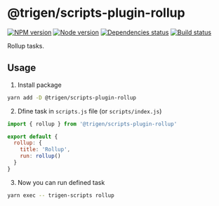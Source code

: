 # @trigen/scripts-plugin-rollup

[![NPM version][npm]][npm-url]
[![Node version][node]][node-url]
[![Dependencies status][deps]][deps-url]
[![Build status][build]][build-url]

[npm]: https://img.shields.io/npm/v/%40trigen/scripts-plugin-rollup.svg
[npm-url]: https://www.npmjs.com/package/@trigen/scripts-plugin-rollup

[node]: https://img.shields.io/node/v/%40trigen/scripts-plugin-rollup.svg
[node-url]: https://nodejs.org

[deps]: https://david-dm.org/TrigenSoftware/scripts.svg?path=packages/scripts-plugin-rollup
[deps-url]: https://david-dm.org/TrigenSoftware/scripts?path=packages/scripts-plugin-rollup

[build]: https://img.shields.io/github/workflow/status/TrigenSoftware/scripts/CI.svg
[build-url]: https://github.com/TrigenSoftware/scripts/actions

Rollup tasks.

## Usage

1. Install package

```bash
yarn add -D @trigen/scripts-plugin-rollup
```

2. Dfine task in `scripts.js` file (or `scripts/index.js`)

```js
import { rollup } from '@trigen/scripts-plugin-rollup'

export default {
  rollup: {
    title: 'Rollup',
    run: rollup()
  }
}
```

3. Now you can run defined task

```bash
yarn exec -- trigen-scripts rollup
```
